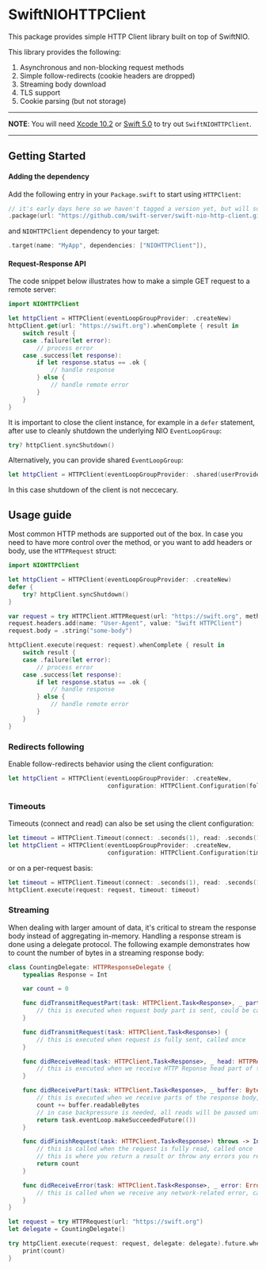 # SwiftNIOHTTPClient
This package provides simple HTTP Client library built on top of SwiftNIO.

This library provides the following:
1. Asynchronous and non-blocking request methods
2. Simple follow-redirects (cookie headers are dropped)
3. Streaming body download
4. TLS support
5. Cookie parsing (but not storage)

---

**NOTE**: You will need [Xcode 10.2](https://itunes.apple.com/us/app/xcode/id497799835) or [Swift 5.0](https://swift.org/download/#swift-50) to try out `SwiftNIOHTTPClient`.

---

## Getting Started

#### Adding the dependency
Add the following entry in your <code>Package.swift</code> to start using <code>HTTPClient</code>:

```swift
// it's early days here so we haven't tagged a version yet, but will soon
.package(url: "https://github.com/swift-server/swift-nio-http-client.git", .branch("master"))
```
and  `NIOHTTPClient` dependency to your target:
```swift
.target(name: "MyApp", dependencies: ["NIOHTTPClient"]),
```

#### Request-Response API
The code snippet below illustrates how to make a simple GET request to a remote server:

```swift
import NIOHTTPClient

let httpClient = HTTPClient(eventLoopGroupProvider: .createNew)
httpClient.get(url: "https://swift.org").whenComplete { result in
    switch result {
    case .failure(let error):
        // process error
    case .success(let response):
        if let response.status == .ok {
            // handle response
        } else {
            // handle remote error
        }
    }
}
```

It is important to close the client instance, for example in a `defer` statement, after use to cleanly shutdown the underlying NIO `EventLoopGroup`:
```swift
try? httpClient.syncShutdown()
```
Alternatively, you can provide shared `EventLoopGroup`:
```swift
let httpClient = HTTPClient(eventLoopGroupProvider: .shared(userProvidedGroup))
```
In this case shutdown of the client is not neccecary.

## Usage guide

Most common HTTP methods are supported out of the box. In case you need to have more control over the method, or you want to add headers or body, use the `HTTPRequest` struct:
```swift
import NIOHTTPClient

let httpClient = HTTPClient(eventLoopGroupProvider: .createNew)
defer {
    try? httpClient.syncShutdown()
}

var request = try HTTPClient.HTTPRequest(url: "https://swift.org", method: .POST)
request.headers.add(name: "User-Agent", value: "Swift HTTPClient")
request.body = .string("some-body")

httpClient.execute(request: request).whenComplete { result in
    switch result {
    case .failure(let error):
        // process error
    case .success(let response):
        if let response.status == .ok {
            // handle response
        } else {
            // handle remote error
        }
    }
}
```

### Redirects following
Enable follow-redirects behavior using the client configuration:
```swift
let httpClient = HTTPClient(eventLoopGroupProvider: .createNew,
                            configuration: HTTPClient.Configuration(followRedirects: true))
```

### Timeouts
Timeouts (connect and read) can also be set using the client configuration:
```swift
let timeout = HTTPClient.Timeout(connect: .seconds(1), read: .seconds(1))
let httpClient = HTTPClient(eventLoopGroupProvider: .createNew,
                            configuration: HTTPClient.Configuration(timeout: timeout))
```
or on a per-request basis:
```swift
let timeout = HTTPClient.Timeout(connect: .seconds(1), read: .seconds(1))
httpClient.execute(request: request, timeout: timeout)
```

### Streaming
When dealing with larger amount of data, it's critical to stream the response body instead of aggregating in-memory. Handling a response stream is done using a delegate protocol. The following example demonstrates how to count the number of bytes in a streaming response body:
```swift
class CountingDelegate: HTTPResponseDelegate {
    typealias Response = Int

    var count = 0

    func didTransmitRequestPart(task: HTTPClient.Task<Response>, _ part: IOData) {
        // this is executed when request body part is sent, could be called zero or more times
    }

    func didTransmitRequest(task: HTTPClient.Task<Response>) {
        // this is executed when request is fully sent, called once
    }

    func didReceiveHead(task: HTTPClient.Task<Response>, _ head: HTTPResponseHead) {
        // this is executed when we receive HTTP Reponse head part of the request (it contains response code and headers), called once
    }

    func didReceivePart(task: HTTPClient.Task<Response>, _ buffer: ByteBuffer) -> EventLoopFuture<Void> {
        // this is executed when we receive parts of the response body, could be called zero or more times
        count += buffer.readableBytes
        // in case backpressure is needed, all reads will be paused until returned future is resolved
        return task.eventLoop.makeSucceededFuture(())
    }

    func didFinishRequest(task: HTTPClient.Task<Response>) throws -> Int {
        // this is called when the request is fully read, called once
        // this is where you return a result or throw any errors you require to propagate to the client
        return count
    }

    func didReceiveError(task: HTTPClient.Task<Response>, _ error: Error) {
        // this is called when we receive any network-related error, called once
    }
}

let request = try HTTPRequest(url: "https://swift.org")
let delegate = CountingDelegate()

try httpClient.execute(request: request, delegate: delegate).future.whenSuccess { count in
    print(count)
}
```
